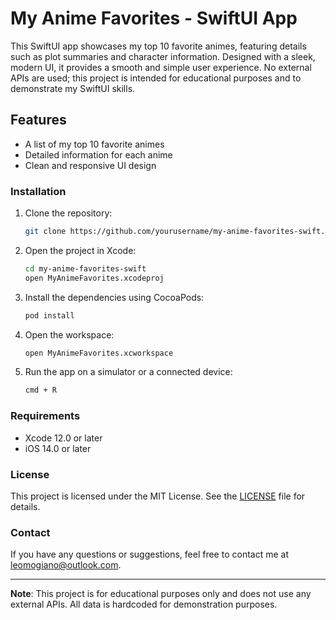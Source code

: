 # My Anime Favorites - SwiftUI App

This SwiftUI app showcases my top 10 favorite animes, featuring details such as plot summaries and character information. Designed with a sleek, modern UI, it provides a smooth and simple user experience. No external APIs are used; this project is intended for educational purposes and to demonstrate my SwiftUI skills.

## Features

- A list of my top 10 favorite animes
- Detailed information for each anime
- Clean and responsive UI design

### Installation

1. Clone the repository:
    ```bash
    git clone https://github.com/yourusername/my-anime-favorites-swift.git
    ```
2. Open the project in Xcode:
    ```bash
    cd my-anime-favorites-swift
    open MyAnimeFavorites.xcodeproj
    ```
3. Install the dependencies using CocoaPods:
    ```bash
    pod install
    ```
4. Open the workspace:
    ```bash
    open MyAnimeFavorites.xcworkspace
    ```
5. Run the app on a simulator or a connected device:
    ```bash
    cmd + R
    ```

### Requirements

- Xcode 12.0 or later
- iOS 14.0 or later

### License

This project is licensed under the MIT License. See the [LICENSE](LICENSE) file for details.

### Contact

If you have any questions or suggestions, feel free to contact me at [leomogiano@outlook.com](mailto:leomogiano@outlook.com).

---

**Note**: This project is for educational purposes only and does not use any external APIs. All data is hardcoded for demonstration purposes.
